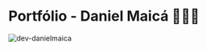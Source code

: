 # Portfólio - Daniel Maicá 👨🏻‍💻
![dev-danielmaica](https://user-images.githubusercontent.com/83795481/228425552-c4b3e450-b8e2-40b0-985e-1c2c3636e6df.png)
